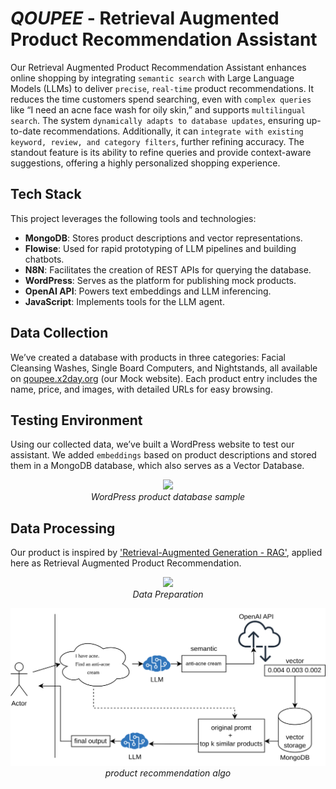 # *QOUPEE* - Retrieval Augmented Product Recommendation Assistant
Our Retrieval Augmented Product Recommendation Assistant enhances online shopping by integrating `semantic search` with Large Language Models (LLMs) to deliver `precise`, `real-time` product recommendations. It reduces the time customers spend searching, even with `complex queries` like “I need an acne face wash for oily skin,” and supports `multilingual search`. The system `dynamically adapts to database updates`, ensuring up-to-date recommendations. Additionally, it can `integrate with existing keyword, review, and category filters`, further refining accuracy. The standout feature is its ability to refine queries and provide context-aware suggestions, offering a highly personalized shopping experience.

## Tech Stack
This project leverages the following tools and technologies:
- **MongoDB**: Stores product descriptions and vector representations.
- **Flowise**: Used for rapid prototyping of LLM pipelines and building chatbots.
- **N8N**: Facilitates the creation of REST APIs for querying the database.
- **WordPress**: Serves as the platform for publishing mock products.
- **OpenAI API**: Powers text embeddings and LLM inferencing.
- **JavaScript**: Implements tools for the LLM agent.


## Data Collection
We’ve created a database with products in three categories: Facial Cleansing Washes, Single Board Computers, and Nightstands, all available on [qoupee.x2day.org](qoupee.x2day.org) (our Mock website). Each product entry includes the name, price, and images, with detailed URLs for easy browsing.

## Testing Environment 
Using our collected data, we’ve built a WordPress website to test our assistant. We added `embeddings` based on product descriptions and stored them in a MongoDB database, which also serves as a Vector Database.

<p align="center">
  <img src="https://github.com/user-attachments/assets/88f05d77-81e7-439c-a86f-9ddac8442edf" width="800">
  <br>
  <em>WordPress product database sample</em>
</p>

## Data Processing 
Our product is inspired by ['Retrieval-Augmented Generation - RAG'](https://aws.amazon.com/what-is/retrieval-augmented-generation/?nc1=h_ls), applied here as Retrieval Augmented Product Recommendation.


<p align="center">
  <img src="https://github.com/user-attachments/assets/d1ab21b6-9218-4bce-a251-6c21e65cf327" width="800">
 <br>
  <em>Data Preparation</em>
</p>

<p align="center">
  <img src="assets/product-recommendation.drawio.png" width="800">
  <br>
    <em>product recommendation algo</em>
</p>
